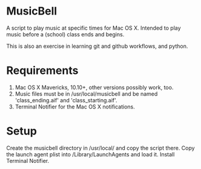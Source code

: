 # MusicBell
A script to play music at specific times for Mac OS X. Intended to play music
before a (school) class ends and begins.

This is also an exercise in learning git and github workflows, and python.

# Requirements
1. Mac OS X Mavericks, 10.10+, other versions possibly work, too.
2. Music files must be in /usr/local/musicbell and be named 'class_ending.aif'
and 'class_starting.aif'.
3. Terminal Notifier for the Mac OS X notifications.

# Setup
Create the musicbell directory in /usr/local/ and copy the script there. Copy the launch agent plist into /Library/LaunchAgents and load it. Install Terminal Notifier.
